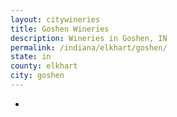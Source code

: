 ```yaml
---
layout: citywineries
title: Goshen Wineries
description: Wineries in Goshen, IN
permalink: /indiana/elkhart/goshen/
state: in
county: elkhart
city: goshen
---
```

-
